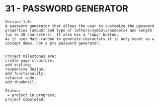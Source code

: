 # 31 - PASSWORD GENERATOR

    Version 1.0:
    A password generator that allows the user to customize the password properties (amount and type of letters/symbols/numbers) and length
    (up to 20 characters). It also has a "copy" button.
    As it uses Math.random to generate characters it is only meant as a concept demo, not a pro password generator.


    Project milestones are:
    create page structure;
    add styling;
    responsive design;
    add functionality;
    refactor code;
    add thumbnail;

    Status:
     ✔ project in progress;
    project completed;
